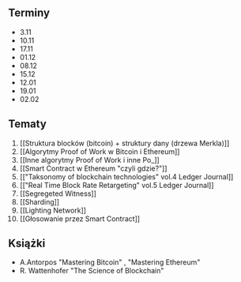 ## Terminy
- 3.11
- 10.11
- 17.11
- 01.12
- 08.12
- 15.12
- 12.01
- 19.01
- 02.02

## Tematy
1. [[Struktura blocków (bitcoin) + struktury dany (drzewa Merkla)]] 
2. [[Algorytmy Proof of Work w Bitcoin i Ethereum]] 
3. [[Inne algorytmy Proof of Work i inne Po_]]
4. [[Smart Contract w Ethereum "czyli gdzie?"]] 
5. [["Taksonomy of blockchain technologies" vol.4 Ledger Journal]]
6. [["Real Time Block Rate Retargeting" vol.5 Ledger Journal]]
7. [[Segregeted Witness]]
8. [[Sharding]]
9. [[Lighting Network]]
10. [[Głosowanie przez Smart Contract]]

## Książki
- A.Antorpos "Mastering Bitcoin" , "Mastering Ethereum"
- R. Wattenhofer "The Science of Blockchain"